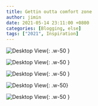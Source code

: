 ```yaml
---
title: Gettin outta comfort zone
author: jimin
date: 2021-05-14 23:11:00 +0800 
categories: [Blogging, else]
tags: ["2021", Inspiration]
---
```


![Desktop View](https://img1.daumcdn.net/thumb/R1280x0/?scode=mtistory2&fname=https%3A%2F%2Fblog.kakaocdn.net%2Fdn%2F5pTsB%2Fbtq4YkGPIlF%2Fep6kX3mIS8AiXpDF3A1mfK%2Fimg.jpg){:  .w-50 }

![Desktop View](https://img1.daumcdn.net/thumb/R1280x0/?scode=mtistory2&fname=https%3A%2F%2Fblog.kakaocdn.net%2Fdn%2FSgigU%2Fbtq4WFFqE1c%2FYP7RJwj46PjCc6yoPwPAt0%2Fimg.jpg){:  .w-50 }

![Desktop View](https://img1.daumcdn.net/thumb/R1280x0/?scode=mtistory2&fname=https%3A%2F%2Fblog.kakaocdn.net%2Fdn%2FNjhPc%2Fbtq4Y6uypJN%2F7JUuHNnrTSFDIZjk1uicRk%2Fimg.jpg){: .w-50  }

![Desktop View](https://img1.daumcdn.net/thumb/R1280x0/?scode=mtistory2&fname=https%3A%2F%2Fblog.kakaocdn.net%2Fdn%2FAtqgR%2Fbtq4WFenbbn%2FUKZtPlSnsxO0kRsNSxI0L1%2Fimg.jpg){: .w-50}

![Desktop View](https://img1.daumcdn.net/thumb/R1280x0/?scode=mtistory2&fname=https%3A%2F%2Fblog.kakaocdn.net%2Fdn%2FkONhf%2Fbtq4XYqvKgX%2F1L09kfngcn48GkWu6kTOsK%2Fimg.jpg){: .w-50 }
